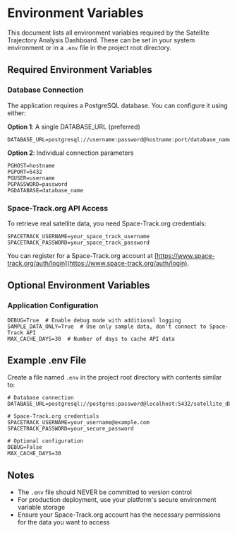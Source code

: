 # Environment Variables

This document lists all environment variables required by the Satellite Trajectory Analysis Dashboard. These can be set in your system environment or in a `.env` file in the project root directory.

## Required Environment Variables

### Database Connection

The application requires a PostgreSQL database. You can configure it using either:

**Option 1**: A single DATABASE_URL (preferred)
```
DATABASE_URL=postgresql://username:password@hostname:port/database_name
```

**Option 2**: Individual connection parameters
```
PGHOST=hostname
PGPORT=5432
PGUSER=username
PGPASSWORD=password
PGDATABASE=database_name
```

### Space-Track.org API Access

To retrieve real satellite data, you need Space-Track.org credentials:
```
SPACETRACK_USERNAME=your_space_track_username
SPACETRACK_PASSWORD=your_space_track_password
```

You can register for a Space-Track.org account at [https://www.space-track.org/auth/login](https://www.space-track.org/auth/login).

## Optional Environment Variables

### Application Configuration
```
DEBUG=True  # Enable debug mode with additional logging
SAMPLE_DATA_ONLY=True  # Use only sample data, don't connect to Space-Track API
MAX_CACHE_DAYS=30  # Number of days to cache API data
```

## Example .env File

Create a file named `.env` in the project root directory with contents similar to:

```
# Database connection
DATABASE_URL=postgresql://postgres:password@localhost:5432/satellite_db

# Space-Track.org credentials
SPACETRACK_USERNAME=your_username@example.com
SPACETRACK_PASSWORD=your_secure_password

# Optional configuration
DEBUG=False
MAX_CACHE_DAYS=30
```

## Notes

- The `.env` file should NEVER be committed to version control
- For production deployment, use your platform's secure environment variable storage
- Ensure your Space-Track.org account has the necessary permissions for the data you want to access